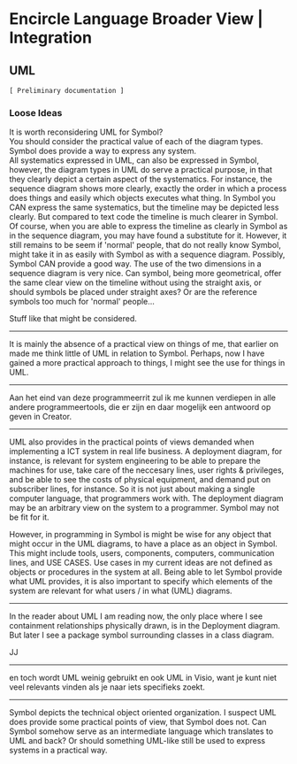 ﻿Encircle Language Broader View | Integration
============================================

UML
---

`[ Preliminary documentation ]`

### Loose Ideas

It is worth reconsidering UML for Symbol?  
You should consider the practical value of each of the diagram types. Symbol does provide a way to express any system.  
All systematics expressed in UML, can also be expressed in Symbol, however, the diagram types in UML do serve a practical purpose, in that they clearly depict a certain aspect of the systematics. For instance, the sequence diagram shows more clearly, exactly the order in which a process does things and easily which objects executes what thing. In Symbol you CAN express the same systematics, but the timeline may be depicted less clearly. But compared to text code the timeline is much clearer in Symbol. Of course, when you are able to express the timeline as clearly in Symbol as in the sequence diagram, you may have found a substitute for it. However, it still remains to be seem if 'normal' people, that do not really know Symbol, might take it in as easily with Symbol as with a sequence diagram. Possibly, Symbol CAN provide a good way. The use of the two dimensions in a sequence diagram is very nice. Can symbol, being more geometrical, offer the same clear view on the timeline without using the straight axis, or should symbols be placed under straight axes? Or are the reference symbols too much for 'normal' people...

Stuff like that might be considered.

-----

It is mainly the absence of a practical view on things of me, that earlier on made me think little of UML in relation to Symbol. Perhaps, now I have gained a more practical approach to things, I might see the use for things in UML.

-----

Aan het eind van deze programmeerrit zul ik me kunnen verdiepen in alle andere programmeertools, die er zijn en daar mogelijk een antwoord op geven in Creator.

-----

UML also provides in the practical points of views demanded when implementing a ICT system in real life business. A deployment diagram, for instance, is relevant for system engineering to be able to prepare the machines for use, take care of the neccesary lines, user rights & privileges, and be able to see the costs of physical equipment, and demand put on subscriber lines, for instance. So it is not just about making a single computer language, that programmers work with. The deployment diagram may be an arbitrary view on the system to a programmer. Symbol may not be fit for it.

However, in programming in Symbol is might be wise for any object that might occur in the UML diagrams, to have a place as an object in Symbol. This might include tools, users, components, computers, communication lines, and USE CASES. Use cases in my current ideas are not defined as objects or procedures in the system at all. Being able to let Symbol provide what UML provides, it is also important to specify which elements of the system are relevant for what users / in what (UML) diagrams.

-----

In the reader about UML I am reading now, the only place where I see containment relationships physically drawn, is in the Deployment diagram. But later I see a package symbol surrounding classes in a class diagram.

JJ

-----

en toch wordt UML weinig gebruikt en ook UML in Visio, want je kunt niet veel relevants vinden als je naar iets specifieks zoekt.

-----

Symbol depicts the technical object oriented organization. I suspect UML does provide some practical points of view, that Symbol does not. Can Symbol somehow serve as an intermediate language which translates to UML and back? Or should something UML-like still be used to express systems in a practical way.